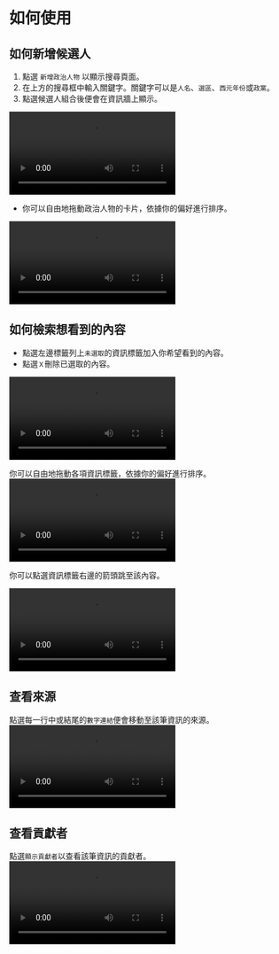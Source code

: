 # 如何使用

## 如何新增候選人

1. 點選 `新增政治人物` 以顯示搜尋頁面。
1. 在上方的搜尋框中輸入關鍵字。關鍵字可以是`人名`、`選區`、`西元年份`或`政黨`。
1. 點選候選人組合後便會在資訊牆上顯示。

![新增政治人物](/docs/add-politician.webm)

- 你可以自由地拖動政治人物的卡片，依據你的偏好進行排序。

![新增政治人物](/docs/sort-politician.webm)

## 如何檢索想看到的內容

- 點選左邊標籤列上`未選取`的資訊標籤加入你希望看到的內容。
- 點選`Ｘ`刪除已選取的內容。

![新增標籤](/docs/add-tag.webm)

你可以自由地拖動各項資訊標籤，依據你的偏好進行排序。
![移動標籤](/docs/move-tag.webm)

你可以點選資訊標籤右邊的箭頭跳至該內容。

![跳至標籤內容](/docs/jump-tag.webm)

## 查看來源

點選每一行中或結尾的`數字連結`便會移動至該筆資訊的來源。
![跳至來源](/docs/find-source.webm)

## 查看貢獻者

點選`顯示貢獻者`以查看該筆資訊的貢獻者。
![顯示貢獻者](/docs/show-author.webm)
